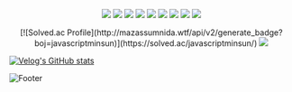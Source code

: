 <!-- ![header](https://capsule-render.vercel.app/api?type=transparent&color=auto&height=200&section=header&text=Front-End%20Developer&fontSize=50) -->

<p align ="center">
<img src="https://img.shields.io/badge/HTML5-E34F26?style=flat-square&logo=HTML5&logoColor=white" />
<img src="https://img.shields.io/badge/CSS3-1572B6?style=flat-square&logo=CSS3&logoColor=white" />
<img src="https://img.shields.io/badge/JavaScript-F7DF1E?style=flat-square&logo=JavaScript&logoColor=white" />
<img src="https://img.shields.io/badge/TypeScript-3178C6?style=flat-square&logo=TypeScript&logoColor=white" />
<img src="https://img.shields.io/badge/React-61DAFB?style=flat-square&logo=React&logoColor=white" />
<img src="https://img.shields.io/badge/React Router-CA4245?style=flat-square&logo=React&logoColor=white" />
<img src="https://img.shields.io/badge/React Query-FF4154?style=flat-square&logo=React&logoColor=white" />
<img src="https://img.shields.io/badge/React Hook Form-EC5990?style=flat-square&logo=React&logoColor=white" />
<img src="https://img.shields.io/badge/Firebase-FFCA28?style=flat-square&logo=Firebase&logoColor=white" />


<div align ="center">
[![Solved.ac Profile](http://mazassumnida.wtf/api/v2/generate_badge?boj=javascriptminsun)](https://solved.ac/javascriptminsun/)
 <img src="http://mazandi.herokuapp.com/api?handle=javascriptminsun&theme=cool"/>
</div>

<!-- ![여러분's GitHub stats](https://github-readme-stats.vercel.app/api?username=minsun0714&show_icons=true&theme=radical) -->


[![Velog's GitHub stats](https://velog-readme-stats.vercel.app/api?name=jasmine0714)](https://velog.io/@jasmine0714)


![Footer](https://capsule-render.vercel.app/api?type=waving&color=auto&height=200&section=footer)
